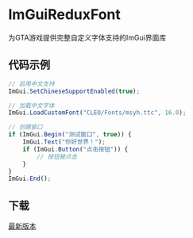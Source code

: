 # ImGuiReduxFont

为GTA游戏提供完整自定义字体支持的ImGui界面库

## 代码示例

```javascript
// 启用中文支持
ImGui.SetChineseSupportEnabled(true);

// 加载中文字体
ImGui.LoadCustomFont("CLEO/Fonts/msyh.ttc", 16.0);

// 创建窗口
if (ImGui.Begin("测试窗口", true)) {
    ImGui.Text("你好世界！");
    if (ImGui.Button("点击按钮")) {
        // 按钮被点击
    }
}
ImGui.End();
```

## 下载

[最新版本](https://github.com/user-grinch/ImGuiRedux/releases/latest)


